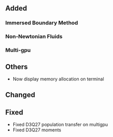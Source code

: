 ## Added


### Immersed Boundary Method

### Non-Newtonian Fluids

### Multi-gpu

## Others
* Now display memory allocation on terminal

## Changed


## Fixed
* Fixed D3Q27 population transfer on multigpu
* Fixed D3Q27 moments
